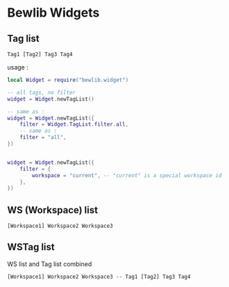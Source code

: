 # Bewlib Widgets


## Tag list

	Tag1 [Tag2] Tag3 Tag4

usage :

```lua
local Widget = require("bewlib.widget")

-- all tags, no filter
widget = Widget.newTagList()

-- same as :
widget = Widget.newTagList({
	filter = Widget.TagList.filter.all,
	-- same as :
	filter = "all",
})


widget = Widget.newTagList({
	filter = {
		workspace = "current", -- "current" is a special workspace id
	},
})
```




## WS (Workspace) list

	[Workspace1] Workspace2 Workspace3


## WSTag list

WS list and Tag list combined

	[Workspace1] Workspace2 Workspace3 -- Tag1 [Tag2] Tag3 Tag4



